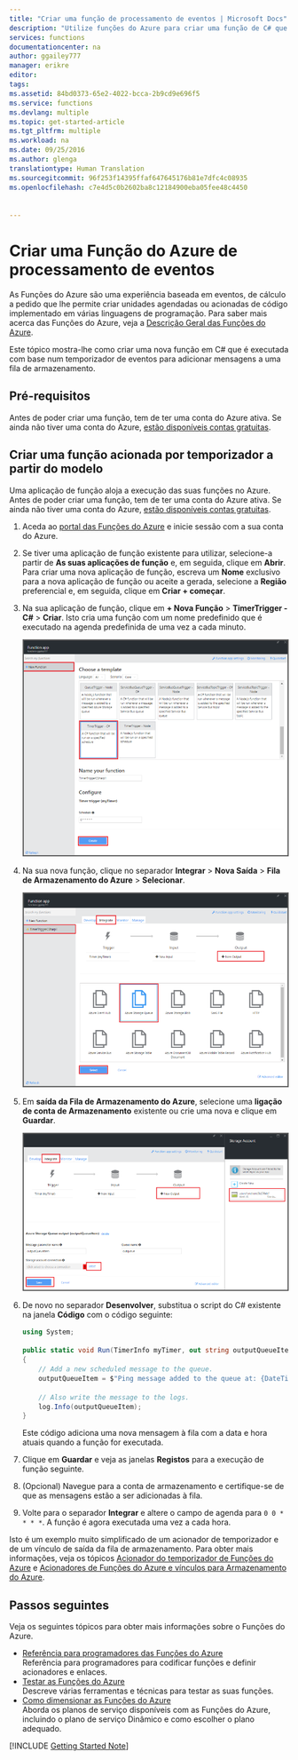 ```yaml
---
title: "Criar uma função de processamento de eventos | Microsoft Docs"
description: "Utilize funções do Azure para criar uma função de C# que seja executada com base num temporizador de eventos."
services: functions
documentationcenter: na
author: ggailey777
manager: erikre
editor: 
tags: 
ms.assetid: 84bd0373-65e2-4022-bcca-2b9cd9e696f5
ms.service: functions
ms.devlang: multiple
ms.topic: get-started-article
ms.tgt_pltfrm: multiple
ms.workload: na
ms.date: 09/25/2016
ms.author: glenga
translationtype: Human Translation
ms.sourcegitcommit: 96f253f14395ffaf647645176b81e7dfc4c08935
ms.openlocfilehash: c7e4d5c0b2602ba8c12184900eba05fee48c4450


---
```

# <a name="create-an-event-processing-azure-function"></a>Criar uma Função do Azure de processamento de eventos
As Funções do Azure são uma experiência baseada em eventos, de cálculo a pedido que lhe permite criar unidades agendadas ou acionadas de código implementado em várias linguagens de programação. Para saber mais acerca das Funções do Azure, veja a [Descrição Geral das Funções do Azure](functions-overview.md).

Este tópico mostra-lhe como criar uma nova função em C# que é executada com base num temporizador de eventos para adicionar mensagens a uma fila de armazenamento. 

## <a name="prerequisites"></a>Pré-requisitos
Antes de poder criar uma função, tem de ter uma conta do Azure ativa. Se ainda não tiver uma conta do Azure, [estão disponíveis contas gratuitas](https://azure.microsoft.com/free/).

## <a name="create-a-timer-triggered-function-from-the-template"></a>Criar uma função acionada por temporizador a partir do modelo
Uma aplicação de função aloja a execução das suas funções no Azure. Antes de poder criar uma função, tem de ter uma conta do Azure ativa. Se ainda não tiver uma conta do Azure, [estão disponíveis contas gratuitas](https://azure.microsoft.com/free/). 

1. Aceda ao [portal das Funções do Azure](https://functions.azure.com/signin) e inicie sessão com a sua conta do Azure.
2. Se tiver uma aplicação de função existente para utilizar, selecione-a partir de **As suas aplicações de função** e, em seguida, clique em **Abrir**. Para criar uma nova aplicação de função, escreva um **Nome** exclusivo para a nova aplicação de função ou aceite a gerada, selecione a **Região** preferencial e, em seguida, clique em **Criar + começar**. 
3. Na sua aplicação de função, clique em **+ Nova Função** > **TimerTrigger - C#** > **Criar**. Isto cria uma função com um nome predefinido que é executado na agenda predefinida de uma vez a cada minuto. 
   
    ![Criar uma nova função de acionada por temporizador](./media/functions-create-an-event-processing-function/functions-create-new-timer-trigger.png)
4. Na sua nova função, clique no separador **Integrar** > **Nova Saída** > **Fila de Armazenamento do Azure** > **Selecionar**.
   
    ![Criar uma nova função de acionada por temporizador](./media/functions-create-an-event-processing-function/functions-create-storage-queue-output-binding.png)
5. Em **saída da Fila de Armazenamento do Azure**, selecione uma **ligação de conta de Armazenamento** existente ou crie uma nova e clique em **Guardar**. 
   
    ![Criar uma nova função de acionada por temporizador](./media/functions-create-an-event-processing-function/functions-create-storage-queue-output-binding-2.png)
6. De novo no separador **Desenvolver**, substitua o script do C# existente na janela **Código** com o código seguinte:
    ```cs   
    using System;

    public static void Run(TimerInfo myTimer, out string outputQueueItem, TraceWriter log)
    {
        // Add a new scheduled message to the queue.
        outputQueueItem = $"Ping message added to the queue at: {DateTime.Now}.";

        // Also write the message to the logs.
        log.Info(outputQueueItem);
    }
    ```
   
    Este código adiciona uma nova mensagem à fila com a data e hora atuais quando a função for executada.
7. Clique em **Guardar** e veja as janelas **Registos** para a execução de função seguinte.
8. (Opcional) Navegue para a conta de armazenamento e certifique-se de que as mensagens estão a ser adicionadas à fila.
9. Volte para o separador **Integrar** e altere o campo de agenda para `0 0 * * * *`. A função é agora executada uma vez a cada hora. 

Isto é um exemplo muito simplificado de um acionador de temporizador e de um vínculo de saída da fila de armazenamento. Para obter mais informações, veja os tópicos [Acionador do temporizador de Funções do Azure](functions-bindings-timer.md) e [Acionadores de Funções do Azure e vínculos para Armazenamento do Azure](functions-bindings-storage.md).

## <a name="next-steps"></a>Passos seguintes
Veja os seguintes tópicos para obter mais informações sobre o Funções do Azure.

* [Referência para programadores das Funções do Azure](functions-reference.md)  
  Referência para programadores para codificar funções e definir acionadores e enlaces.
* [Testar as Funções do Azure](functions-test-a-function.md)  
  Descreve várias ferramentas e técnicas para testar as suas funções.
* [Como dimensionar as Funções do Azure](functions-scale.md)  
  Aborda os planos de serviço disponíveis com as Funções do Azure, incluindo o plano de serviço Dinâmico e como escolher o plano adequado.  

[!INCLUDE [Getting Started Note](../../includes/functions-get-help.md)]




<!--HONumber=Nov16_HO2-->


